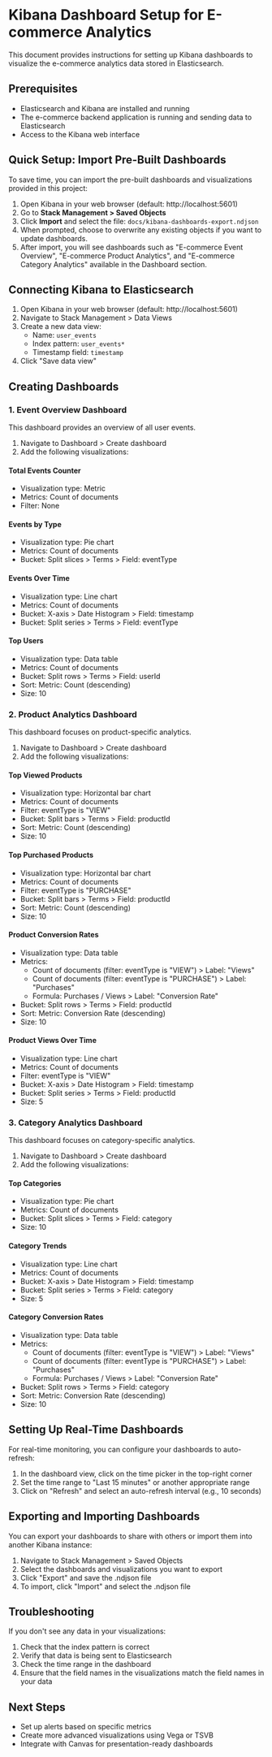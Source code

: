 # Kibana Dashboard Setup for E-commerce Analytics

This document provides instructions for setting up Kibana dashboards to visualize the e-commerce analytics data stored in Elasticsearch.

## Prerequisites

- Elasticsearch and Kibana are installed and running
- The e-commerce backend application is running and sending data to Elasticsearch
- Access to the Kibana web interface

## Quick Setup: Import Pre-Built Dashboards

To save time, you can import the pre-built dashboards and visualizations provided in this project:

1. Open Kibana in your web browser (default: http://localhost:5601)
2. Go to **Stack Management > Saved Objects**
3. Click **Import** and select the file: `docs/kibana-dashboards-export.ndjson`
4. When prompted, choose to overwrite any existing objects if you want to update dashboards.
5. After import, you will see dashboards such as "E-commerce Event Overview", "E-commerce Product Analytics", and "E-commerce Category Analytics" available in the Dashboard section.

## Connecting Kibana to Elasticsearch

1. Open Kibana in your web browser (default: http://localhost:5601)
2. Navigate to Stack Management > Data Views
3. Create a new data view:
   - Name: `user_events`
   - Index pattern: `user_events*`
   - Timestamp field: `timestamp`
4. Click "Save data view"

## Creating Dashboards

### 1. Event Overview Dashboard

This dashboard provides an overview of all user events.

1. Navigate to Dashboard > Create dashboard
2. Add the following visualizations:

#### Total Events Counter
- Visualization type: Metric
- Metrics: Count of documents
- Filter: None

#### Events by Type
- Visualization type: Pie chart
- Metrics: Count of documents
- Bucket: Split slices > Terms > Field: eventType

#### Events Over Time
- Visualization type: Line chart
- Metrics: Count of documents
- Bucket: X-axis > Date Histogram > Field: timestamp
- Bucket: Split series > Terms > Field: eventType

#### Top Users
- Visualization type: Data table
- Metrics: Count of documents
- Bucket: Split rows > Terms > Field: userId
- Sort: Metric: Count (descending)
- Size: 10

### 2. Product Analytics Dashboard

This dashboard focuses on product-specific analytics.

1. Navigate to Dashboard > Create dashboard
2. Add the following visualizations:

#### Top Viewed Products
- Visualization type: Horizontal bar chart
- Metrics: Count of documents
- Filter: eventType is "VIEW"
- Bucket: Split bars > Terms > Field: productId
- Sort: Metric: Count (descending)
- Size: 10

#### Top Purchased Products
- Visualization type: Horizontal bar chart
- Metrics: Count of documents
- Filter: eventType is "PURCHASE"
- Bucket: Split bars > Terms > Field: productId
- Sort: Metric: Count (descending)
- Size: 10

#### Product Conversion Rates
- Visualization type: Data table
- Metrics:
  - Count of documents (filter: eventType is "VIEW") > Label: "Views"
  - Count of documents (filter: eventType is "PURCHASE") > Label: "Purchases"
  - Formula: Purchases / Views > Label: "Conversion Rate"
- Bucket: Split rows > Terms > Field: productId
- Sort: Metric: Conversion Rate (descending)
- Size: 10

#### Product Views Over Time
- Visualization type: Line chart
- Metrics: Count of documents
- Filter: eventType is "VIEW"
- Bucket: X-axis > Date Histogram > Field: timestamp
- Bucket: Split series > Terms > Field: productId
- Size: 5

### 3. Category Analytics Dashboard

This dashboard focuses on category-specific analytics.

1. Navigate to Dashboard > Create dashboard
2. Add the following visualizations:

#### Top Categories
- Visualization type: Pie chart
- Metrics: Count of documents
- Bucket: Split slices > Terms > Field: category
- Size: 10

#### Category Trends
- Visualization type: Line chart
- Metrics: Count of documents
- Bucket: X-axis > Date Histogram > Field: timestamp
- Bucket: Split series > Terms > Field: category
- Size: 5

#### Category Conversion Rates
- Visualization type: Data table
- Metrics:
  - Count of documents (filter: eventType is "VIEW") > Label: "Views"
  - Count of documents (filter: eventType is "PURCHASE") > Label: "Purchases"
  - Formula: Purchases / Views > Label: "Conversion Rate"
- Bucket: Split rows > Terms > Field: category
- Sort: Metric: Conversion Rate (descending)
- Size: 10

## Setting Up Real-Time Dashboards

For real-time monitoring, you can configure your dashboards to auto-refresh:

1. In the dashboard view, click on the time picker in the top-right corner
2. Set the time range to "Last 15 minutes" or another appropriate range
3. Click on "Refresh" and select an auto-refresh interval (e.g., 10 seconds)

## Exporting and Importing Dashboards

You can export your dashboards to share with others or import them into another Kibana instance:

1. Navigate to Stack Management > Saved Objects
2. Select the dashboards and visualizations you want to export
3. Click "Export" and save the .ndjson file
4. To import, click "Import" and select the .ndjson file

## Troubleshooting

If you don't see any data in your visualizations:

1. Check that the index pattern is correct
2. Verify that data is being sent to Elasticsearch
3. Check the time range in the dashboard
4. Ensure that the field names in the visualizations match the field names in your data

## Next Steps

- Set up alerts based on specific metrics
- Create more advanced visualizations using Vega or TSVB
- Integrate with Canvas for presentation-ready dashboards